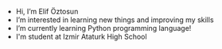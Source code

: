 - Hi, I’m Elif Öztosun
- I’m interested in learning new things and improving my skills
- I’m currently learning Python programming language!
- I'm student at Izmir Ataturk High School

<!---
elifoztosun/elifoztosun is a ✨ special ✨ repository because its `README.md` (this file) appears on your GitHub profile.
You can click the Preview link to take a look at your changes.
--->
